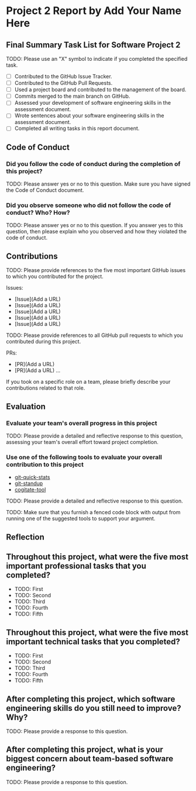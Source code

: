 # Project 2 Report by Add Your Name Here

## Final Summary Task List for Software Project 2

TODO: Please use an "X" symbol to indicate if you completed the specified task.

- [ ] Contributed to the GitHub Issue Tracker.
- [ ] Contributed to the GitHub Pull Requests.
- [ ] Used a project board and contributed to the management of the board.
- [ ] Commits merged to the main branch on GitHub.
- [ ] Assessed your development of software engineering skills in the assessment document.
- [ ] Wrote sentences about your software engineering skills in the assessment document.
- [ ] Completed all writing tasks in this report document.

## Code of Conduct

### Did you follow the code of conduct during the completion of this project?

TODO: Please answer yes or no to this question. Make sure you have signed the Code of Conduct document.

### Did you observe someone who did not follow the code of conduct? Who? How?

TODO: Please answer yes or no to this question. If you answer yes to this question, then please explain who you observed and how they violated the code of conduct.

## Contributions

TODO: Please provide references to the five most important GitHub issues to which you contributed for the project.

Issues:

- [Issue](Add a URL)
- [Issue](Add a URL)
- [Issue](Add a URL)
- [Issue](Add a URL)
- [Issue](Add a URL)

TODO: Please provide references to all GitHub pull requests to which you contributed during this project.

PRs:

- [PR](Add a URL)
- [PR](Add a URL) ...

If you took on a specific role on a team, please briefly describe your contributions related to that role.

## Evaluation

### Evaluate your team's overall progress in this project

TODO: Please provide a detailed and reflective response to this question, assessing your team's overall effort toward project completion.

### Use one of the following tools to evaluate your overall contribution to this project

- [git-quick-stats](https://github.com/arzzen/git-quick-stats)
- [git-standup](https://github.com/kamranahmedse/git-standup)
- [cogitate-tool](https://github.com/GatorCogitate/cogitate_tool)

TODO: Please provide a detailed and reflective response to this question.

TODO: Make sure that you furnish a fenced code block with output from running one of the suggested tools to support your argument.

## Reflection

## Throughout this project, what were the five most important professional tasks that you completed?

- TODO: First
- TODO: Second
- TODO: Third
- TODO: Fourth
- TODO: Fifth

## Throughout this project, what were the five most important technical tasks that you completed?

- TODO: First
- TODO: Second
- TODO: Third
- TODO: Fourth
- TODO: Fifth

## After completing this project, which software engineering skills do you still need to improve? Why?

TODO: Please provide a response to this question.

## After completing this project, what is your biggest concern about team-based software engineering?

TODO: Please provide a response to this question.
